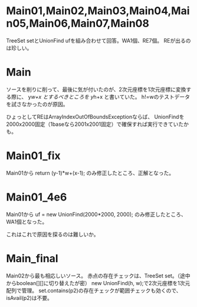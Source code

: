 # Main01,Main02,Main03,Main04,Main05,Main06,Main07,Main08
TreeSet<Point> setとUnionFind ufを組み合わせて回答。WA1個、RE7個。
REが出るのは珍しい。

# Main
ソースを削りに削って、最後に気が付いたのが、2次元座標を1次元座標に変換する際に、
y*w+x
とするべきところを
y*h+x
と書いていた。
h!=wのテストデータを試さなかったのが原因。

ひょっとしてREはArrayIndexOutOfBoundsExceptionならば、
UnionFindを2000x2000固定（1baseなら2001x2001固定）で確保すれば実行できていたかも。

# Main01_fix
Main01から
return (y-1)*w+(x-1);
のみ修正したところ、正解となった。

# Main01_4e6
Main01から
uf = new UnionFind(2000*2000, 2000);
のみ修正したところ、WA1個となった。

これはこれで原因を探るのは難しいか。

# Main_final
Main02から最も相応しいソース。
赤点の存在チェックは、TreeSet<Point> set。（途中からboolean[][]に切り替えたが密）
new UnionFind(h, w);で2次元座標を1次元配列で管理。
set.contains(p2)の存在チェックが範囲チェックも効くので、isAvail(p2)は不要。
